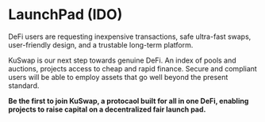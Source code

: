 # LaunchPad \(IDO\)

DeFi users are requesting inexpensive transactions, safe ultra-fast swaps, user-friendly design, and a trustable long-term platform.

KuSwap is our next step towards genuine DeFi. An index of pools and auctions, projects access to cheap and rapid finance. Secure and compliant users will be able to employ assets that go well beyond the present standard.

**Be the first to join KuSwap, a protocaol built for all in one DeFi, enabling projects to raise capital on a decentralized fair launch pad.**  
  


